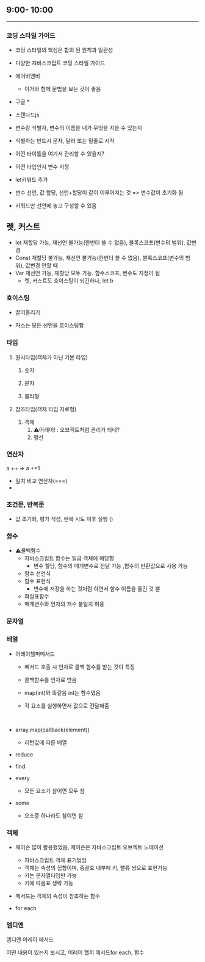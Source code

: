 ## 9:00- 10:00

---

### 코딩 스타일 가이드

* 코딩 스타일의 핵심은 합의 된 원칙과 일관성
* 다양한 자바스크립트 코딩 스타일 가이드
* 에어비엔비
  * 이거와 함께 문법을 보는 것이 좋음
* 구글
  * 
* 스탠다드js

* 변수랑 식별자, 변수의 이름을 내가 무엇을 지을 수 있는지

* 식별자는 반드시 문자, 달러 또는 밑줄로 시작

* 어떤 타이틀을 여기서 관리할 수 있을지? 
* 어떤 타입인지 변수 지정
* let키워드 추가 
* 변수 선언, 값 할당, 선언+할당이 같이 이루어지는 것 => 변수값이 초기화 됨
* 키워드만 선언에 놓고 구성할 수 있음



## 렛, 커스트

* let 재할당 가능, 재선언 불가능(한번더 쓸 수 없음), 블록스코프(변수의 범위), 값변경
* Const 재할당 불가능, 재선언 불가능(한번더 쓸 수 없음), 블록스코프(변수의 범위), 값변경 안할 때 
* Var 재선언 가능, 재할당 모두 가능. 함수스코프, 변수도 지정이 됨
  * 렛, 커스트도 호이스팅이 되긴하나, let b



### 호이스팅

* 끌어올리기

* 자스는 모든 선언을 호이스팅함

  



### 타입

1. 원시타입(객체가 아닌 기본 타입)

   1. 숫자

   2. 문자

   3. 불리형

      

2. 참조타입(객체 타입 자료형)

   1. 객체
      1. ⚠️어레이! : 오브젝트처럼 관리가 되네? 
      2. 평션



### 연산자

a ++ => a +=1

* 일치 비교 연산자(===)
* 

### 조건문, 반복문

* 값 초기화, 평가 작성, 반복 시도 이후 실행 ()

### 함수

* ⚠️콜백함수
  * 자바스크립트 함수는 일급 객체에 해당함
    * 변수 할당, 함수의 매개변수로 전달 가능 ,함수의 반환값으로 사용 가능
  * 함수 선언식
  * 함수 표현식
    * 변수에 저장을 하는 것처럼 하면서 함수 이름을 옮긴 것 뿐
  * 화살표함수
  * 매개변수와 인자의 개수 불일치 허용

### 문자열

### 배열

* 어레이헬퍼메서드 

  * 메서드 호출 시 인자로 콜백 함수를 받는 것이 특징

  * 콜백함수를 인자로 받음 

  * map(int)와 똑같음 int는 함수였음

  * 각 요소를 실행하면서 값으로 전달해줌

    ​                                                                                                                                                                         

* array.map(callback(element))
  * 리턴값에 따른 배열
* reduce
* find
* every
  * 모든 요소가 참이면 모두 참
* some
  * 요소중 하나라도 참이면 참

### 객체

* 제이슨 많이 활용했었음, 제이슨은 자바스크립트 오브젝트 노테이션
  * 자바스크립트 객체 표기법임
  * 객체는 속성의 집합이며, 중괄호 내부에 키, 밸류 쌍으로 표현가능
  * 키는 문자열타입만 가능
  * 키에 따옴표 생략 가능

* 메서드는 객체의 속성이 참조하는 함수
* for each

### 엠디엔

엠디엔 어레이 메서드

어떤 내용이 있는지 보시고, 어레이 헬퍼 메서드for each, 함수



